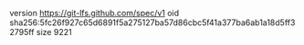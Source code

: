 version https://git-lfs.github.com/spec/v1
oid sha256:5fc26f927c65d6891f5a275127ba57d86cbc5f41a377ba6ab1a18d5ff32795ff
size 9221
